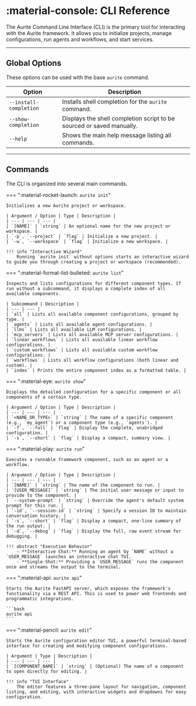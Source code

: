 # :material-console: CLI Reference

The Aurite Command Line Interface (CLI) is the primary tool for interacting with the Aurite framework. It allows you to initialize projects, manage configurations, run agents and workflows, and start services.

---

## Global Options

These options can be used with the base `aurite` command.

| Option                 | Description                                                           |
| ---------------------- | --------------------------------------------------------------------- |
| `--install-completion` | Installs shell completion for the `aurite` command.                   |
| `--show-completion`    | Displays the shell completion script to be sourced or saved manually. |
| `--help`               | Shows the main help message listing all commands.                     |

---

## Commands

The CLI is organized into several main commands.

=== ":material-rocket-launch: `aurite init`"

    Initializes a new Aurite project or workspace.

    | Argument / Option | Type | Description |
    | --- | --- | --- |
    | `[NAME]` | `string` | An optional name for the new project or workspace. |
    | `-p`, `--project` | `flag` | Initialize a new project. |
    | `-w`, `--workspace` | `flag` | Initialize a new workspace. |

    !!! info "Interactive Wizard"
        Running `aurite init` without options starts an interactive wizard to guide you through creating a project or workspace (recommended).

=== ":material-format-list-bulleted: `aurite list`"

    Inspects and lists configurations for different component types. If run without a subcommand, it displays a complete index of all available components.

    | Subcommand | Description |
    | --- | --- |
    | `all` | Lists all available component configurations, grouped by type. |
    | `agents` | Lists all available agent configurations. |
    | `llms` | Lists all available LLM configurations. |
    | `mcp_servers` | Lists all available MCP server configurations. |
    | `linear_workflows` | Lists all available linear workflow configurations. |
    | `custom_workflows` | Lists all available custom workflow configurations. |
    | `workflows` | Lists all workflow configurations (both linear and custom). |
    | `index` | Prints the entire component index as a formatted table. |

=== ":material-eye: `aurite show`"

    Displays the detailed configuration for a specific component or all components of a certain type.

    | Argument / Option | Type | Description |
    | --- | --- | --- |
    | `<NAME_OR_TYPE>` | `string` | The name of a specific component (e.g., `my_agent`) or a component type (e.g., `agents`). |
    | `-f`, `--full` | `flag` | Display the complete, unabridged configuration. |
    | `-s`, `--short` | `flag` | Display a compact, summary view. |

=== ":material-play: `aurite run`"

    Executes a runnable framework component, such as an agent or a workflow.

    | Argument / Option | Type | Description |
    | --- | --- | --- |
    | `[NAME]` | `string` | The name of the component to run. |
    | `[USER_MESSAGE]` | `string` | The initial user message or input to provide to the component. |
    | `--system-prompt` | `string` | Override the agent's default system prompt for this run. |
    | `-id`, `--session-id` | `string` | Specify a session ID to maintain conversation history. |
    | `-s`, `--short` | `flag` | Display a compact, one-line summary of the run output. |
    | `-d`, `--debug` | `flag` | Display the full, raw event stream for debugging. |

    !!! abstract "Execution Behavior"
        - **Interactive Chat:** Running an agent by `NAME` without a `USER_MESSAGE` launches an interactive chat TUI.
        - **Single-Shot:** Providing a `USER_MESSAGE` runs the component once and streams the output to the terminal.

=== ":material-api: `aurite api`"

    Starts the Aurite FastAPI server, which exposes the framework's functionality via a REST API. This is used to power web frontends and programmatic integrations.

    ```bash
    aurite api
    ```

=== ":material-pencil: `aurite edit`"

    Starts the Aurite configuration editor TUI, a powerful terminal-based interface for creating and modifying component configurations.

    | Argument | Type | Description |
    | --- | --- | --- |
    | `[COMPONENT_NAME]` | `string` | (Optional) The name of a component to open directly for editing. |

    !!! info "TUI Interface"
        The editor features a three-pane layout for navigation, component listing, and editing, with interactive widgets and dropdowns for easy configuration.
